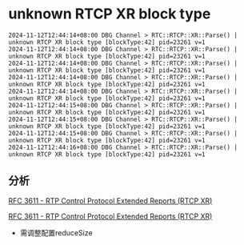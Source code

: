 # unknown RTCP XR block type

```
2024-11-12T12:44:14+08:00 DBG Channel > RTC::RTCP::XR::Parse() | unknown RTCP XR block type [blockType:42] pid=23261 v=1
2024-11-12T12:44:14+08:00 DBG Channel > RTC::RTCP::XR::Parse() | unknown RTCP XR block type [blockType:42] pid=23261 v=1
2024-11-12T12:44:14+08:00 DBG Channel > RTC::RTCP::XR::Parse() | unknown RTCP XR block type [blockType:42] pid=23261 v=1
2024-11-12T12:44:14+08:00 DBG Channel > RTC::RTCP::XR::Parse() | unknown RTCP XR block type [blockType:42] pid=23261 v=1
2024-11-12T12:44:14+08:00 DBG Channel > RTC::RTCP::XR::Parse() | unknown RTCP XR block type [blockType:42] pid=23261 v=1
2024-11-12T12:44:15+08:00 DBG Channel > RTC::RTCP::XR::Parse() | unknown RTCP XR block type [blockType:42] pid=23261 v=1
2024-11-12T12:44:15+08:00 DBG Channel > RTC::RTCP::XR::Parse() | unknown RTCP XR block type [blockType:42] pid=23261 v=1
2024-11-12T12:44:15+08:00 DBG Channel > RTC::RTCP::XR::Parse() | unknown RTCP XR block type [blockType:42] pid=23261 v=1
2024-11-12T12:44:16+08:00 DBG Channel > RTC::RTCP::XR::Parse() | unknown RTCP XR block type [blockType:42] pid=23261 v=1
```


## 分析

[RFC 3611 - RTP Control Protocol Extended Reports (RTCP XR)](https://tools.ietf.org/html/rfc3611#section-4.4)

[RFC 3611 - RTP Control Protocol Extended Reports (RTCP XR)](https://tools.ietf.org/html/rfc3611#section-4.5)

* 需调整配置reduceSize
